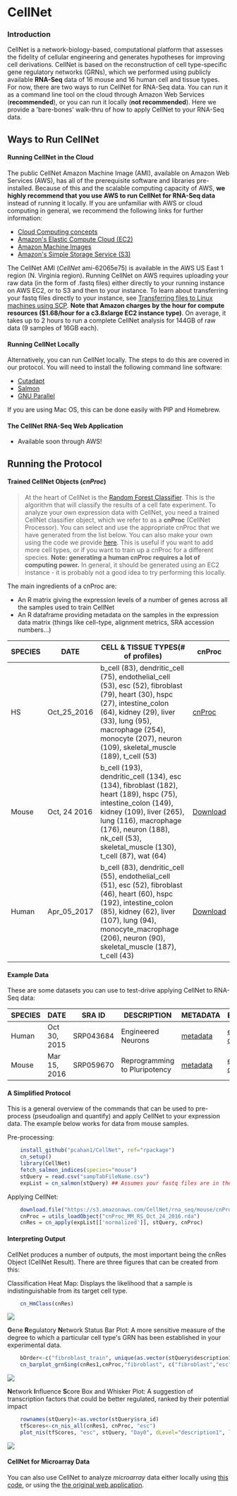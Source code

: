 # CellNet

### Introduction
CellNet is a network-biology-based, computational platform that assesses the fidelity of cellular engineering and generates hypotheses for improving cell derivations. CellNet is based on the reconstruction of cell type-specific gene regulatory networks (GRNs), which we performed using publicly available **RNA-Seq** data of 16 mouse and 16 human cell and tissue types. For now, there are two ways to run CellNet for RNA-Seq data. You can run it as a command line tool on the cloud through Amazon Web Services (**recommended**), or you can run it locally (**not recommended**). Here we provide a 'bare-bones' walk-thru of how to apply CellNet to your RNA-Seq data. 

## Ways to Run CellNet
#### Running CellNet in the Cloud
The public CellNet Amazon Machine Image (AMI), available on Amazon Web Services (AWS), has all of the prerequisite software and libraries pre-installed. Because of this and the scalable computing capacity of AWS, **we highly recommend that you use AWS to run CellNet for RNA-Seq data** instead of running it locally. If you are unfamiliar with AWS or cloud computing in general, we recommend the following links for further information:
* [Cloud Computing concepts](http://docs.aws.amazon.com/AWSEC2/latest/UserGuide/concepts.html)
* [Amazon's Elastic Compute Cloud (EC2)](http://docs.aws.amazon.com/AWSEC2/latest/UserGuide/get-set-up-for-amazon-ec2.html)
* [Amazon Machine Images](http://docs.aws.amazon.com/AWSEC2/latest/UserGuide/AMIs.html)
* [Amazon's Simple Storage Service (S3)](http://docs.aws.amazon.com/AWSEC2/latest/UserGuide/AmazonS3.html)

 The CellNet AMI (_CellNet_ ami-62065e75) is available in the AWS US East 1 region (N. Virginia region). Running CellNet on AWS requires uploading your raw data (in the form of .fastq files) either directly to your running instance on AWS EC2, or to S3 and then to your instance. To learn about transferring your fastq files directly to your instance, see [Transferring files to Linux machines using SCP](http://docs.aws.amazon.com/AWSEC2/latest/UserGuide/AccessingInstancesLinux.html). **Note that Amazon charges by the hour for compute resources ($1.68/hour for a c3.8xlarge EC2 instance type)**. On average, it takes up to 2 hours to run a complete CellNet analysis for 144GB of raw data (9 samples of 16GB each).

#### Running CellNet Locally
Alternatively, you can run CellNet locally. The steps to do this are covered in our protocol. 
You will need to install the following command line software:
* [Cutadapt](http://cutadapt.readthedocs.io/en/stable/guide.html) 
* [Salmon](https://combine-lab.github.io/salmon/)
* [GNU Parallel](https://www.gnu.org/software/parallel/)
          
If you are using Mac OS, this can be done easily with PIP and Homebrew.

#### The CellNet RNA-Seq Web Application
* Available soon through AWS!

## Running the Protocol

#### Trained CellNet Objects (*cnProc*)
>At the heart of CellNet is the [Random Forest Classifier](https://en.wikipedia.org/wiki/Random_forest). This is the algorithm that will classify the results of a cell fate experiment. To analyze your own expression data with CellNet, you need a trained CellNet classifier object, which we refer to as a **cnProc** (CellNet Processor). You can select and use the appropriate cnProc that we have generated from the list below. You can also make your own using the code we provide [here](). This is useful if you want to add more cell types, or if you want to train up a cnProc for a different species. **Note: generating a human cnProc requires a lot of computing power.** In general, it should be generated using an EC2 instance - it is probably not a good idea to try performing this locally.

The main ingredients of a cnProc are:
* An R matrix giving the expression levels of a number of genes across all the samples used to train CellNet
* An R dataframe providing metadata on the samples in the expression data matrix (things like cell-type, alignment metrics, SRA accession numbers...)

| SPECIES | DATE | CELL & TISSUE TYPES(# of profiles) | cnProc |
|---------|------|------------------------------------|--------|
| HS | Oct_25_2016 | b_cell (83), dendritic_cell (75), endothelial_cell (53), esc (52), fibroblast (79), heart (30), hspc (27), intestine_colon (64), kidney (29), liver (33), lung (95), macrophage (254), monocyte (207), neuron (109), skeletal_muscle (189), t_cell (53) | [cnProc](https://s3.amazonaws.com/cellnet-rnaseq/ref/cnproc/HS/cnProc_RS_hs_Oct_25_2016.rda) |
| Mouse | Oct, 24 2016 | b_cell (193), dendritic_cell (134), esc (134), fibroblast (182), heart (189), hspc (75), intestine_colon (149), kidney (109), liver (265), lung (116), macrophage (176), neuron (188), nk_cell (53), skeletal_muscle (130), t_cell (87), wat (64) | [Download](https://s3.amazonaws.com/cellnet-rnaseq/ref/cnproc/MM/cnProc_MM_RS_Oct_24_2016.rda) | 
| Human | Apr_05_2017 | b_cell (83), dendritic_cell (55), endothelial_cell (51), esc (52), fibroblast (46), heart (60), hspc (192), intestine_colon (85), kidney (62), liver (107), lung (94), monocyte_macrophage (206), neuron (90), skeletal_muscle (187), t_cell (43) | [Download](https://s3.amazonaws.com/cellnet-rnaseq/ref/cnproc/HS/cnProc_HS_RS_Apr_05_2017.rda) |

#### Example Data

These are some datasets you can use to test-drive applying CellNet to RNA-Seq data:

| SPECIES | DATE | SRA ID | DESCRIPTION | METADATA | EXPRESSION |
|---------|------|--------|-------------|----------|------------|
| Human   | Oct 30, 2015 | SRP043684 | Engineered Neurons | [metadata](https://s3.amazonaws.com/cellnet-rnaseq/ref/examples/st_SRP043684_example.rda) | [expression data](https://s3.amazonaws.com/cellnet-rnaseq/ref/examples/expList_SRP043684_example.rda) |
| Mouse | Mar 15, 2016 | SRP059670 | Reprogramming to Pluripotency | [metadata](https://s3.amazonaws.com/cellnet-rnaseq/ref/examples/st_SRP059670_example.rda) | [expression data](https://s3.amazonaws.com/cellnet-rnaseq/ref/examples/expList_SRP059670_example.rda) |


#### A Simplified Protocol

This is a general overview of the commands that can be used to pre-process (pseudoalign and quantify) and apply CellNet to your expression data. The example below works for data from mouse samples.

Pre-processing:

```R
    install_github("pcahan1/CellNet", ref="rpackage")
    cn_setup()
    library(CellNet)
    fetch_salmon_indices(species="mouse")
    stQuery = read.csv("sampTabFileName.csv")
    expList = cn_salmon(stQuery) ## Assumes your fastq files are in the working directory!
```
    
Applying CellNet:
```R
    download.file("https://s3.amazonaws.com/CellNet/rna_seq/mouse/cnProc_MM_RS_Oct_24_2016.rda", dest="./cnProc_MM_RS_Oct_24_2016.rda")
    cnProc = utils_loadObject("cnProc_MM_RS_Oct_24_2016.rda")
    cnRes = cn_apply(expList[['normalized']], stQuery, cnProc)
```
#### Interpreting Output
CellNet produces a number of outputs, the most important being the cnRes Object (CellNet Result). There are three figures that can be created from this:

Classification Heat Map: Displays the likelihood that a sample is indistinguishable from its target cell type.
```R
    cn_HmClass(cnRes)
```
![](md_img/hm.png)

**G**ene **R**egulatory **N**etwork Status Bar Plot: A more sensitive measure of the degree to which a particular cell type's GRN has been established in your experimental data.
```R
    bOrder<-c("fibroblast_train", unique(as.vector(stQuery$description1)), "esc_train")
    cn_barplot_grnSing(cnRes1,cnProc,"fibroblast", c("fibroblast","esc"), bOrder, sidCol="sra_id")
```
![](md_img/grnStat.png)

**N**etwork **I**nfluence **S**core Box and Whisker Plot: A suggestion of transcription factors that could be better regulated, ranked by their potential impact
```R
    rownames(stQuery)<-as.vector(stQuery$sra_id)
    tfScores<-cn_nis_all(cnRes1, cnProc, "esc")
    plot_nis(tfScores, "esc", stQuery, "Day0", dLevel="description1", limitTo=0)
```
![](md_img/nis.png)

#### CellNet for Microarray Data
You can also use CellNet to analyze *microarray* data either locally using [this code](https://pcahan1.github.io/cellnetr/), or using the [the original web application](http://cellnet.hms.harvard.edu/).